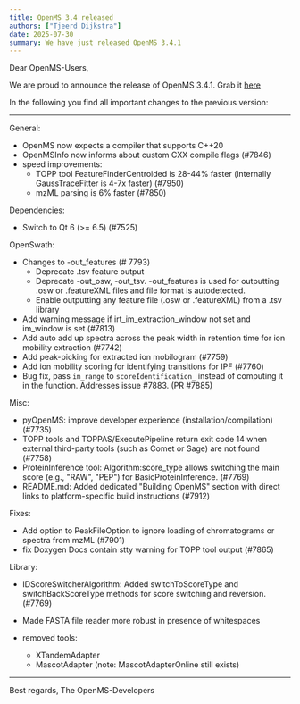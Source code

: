 ```yaml
---
title: OpenMS 3.4 released
authors: ["Tjeerd Dijkstra"]
date: 2025-07-30
summary: We have just released OpenMS 3.4.1
---
```

Dear OpenMS-Users,

We are proud to announce the release of OpenMS 3.4.1. Grab it <a href="https://abibuilder.cs.uni-tuebingen.de/archive/openms/OpenMSInstaller/release/3.4">here</a>

In the following you find all important changes to the previous version:

------------------------------------------------------------------------------------------

General:
- OpenMS now expects a compiler that supports C++20
- OpenMSInfo now informs about custom CXX compile flags (#7846)
- speed improvements:
  - TOPP tool FeatureFinderCentroided is 28-44% faster (internally GaussTraceFitter is 4-7x faster) (#7950)
  - mzML parsing is 6% faster (#7850)
  
Dependencies:
- Switch to Qt 6 (>= 6.5)  (#7525)

OpenSwath:
- Changes to -out_features (# 7793)
	- Deprecate .tsv feature output
	- Deprecate -out_osw, -out_tsv. -out_features is used for outputting .osw or .featureXML files and file format is autodetected.
	- Enable outputting any feature file (.osw or .featureXML) from a .tsv library 
- Add warning message if irt_im_extraction_window not set and im_window is set (#7813)
- Add auto add up spectra across the peak width in retention time for ion mobility extraction (#7742)
- Add peak-picking for extracted ion mobilogram (#7759)
- Add ion mobility scoring for identifying transitions for IPF (#7760)
- Bug fix, pass `im_range` to `scoreIdentification_` instead of computing it in the function. Addresses issue #7883. (PR #7885)

Misc:
- pyOpenMS: improve developer experience (installation/compilation) (#7735)
- TOPP tools and TOPPAS/ExecutePipeline return exit code 14 when external third-party tools (such as Comet or Sage) are not found (#7758)
- ProteinInference tool: Algorithm:score_type allows switching the main score (e.g., "RAW", "PEP") for BasicProteinInference. (#7769)
- README.md: Added dedicated "Building OpenMS" section with direct links to platform-specific build instructions (#7912)

Fixes:
- Add option to PeakFileOption to ignore loading of chromatograms or spectra from mzML (#7901)
- fix Doxygen Docs contain stty warning for TOPP tool output (#7865)

Library:
- IDScoreSwitcherAlgorithm: Added switchToScoreType and switchBackScoreType methods for score switching and reversion. (#7769)
- Made FASTA file reader more robust in presence of whitespaces

- removed tools:
  - XTandemAdapter
  - MascotAdapter (note: MascotAdapterOnline still exists)

------------------------------------------------------------------------------------------

Best regards,
The OpenMS-Developers

